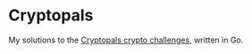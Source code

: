 # Cryptopals

My solutions to the [Cryptopals crypto challenges](http://cryptopals.com/), written in Go.